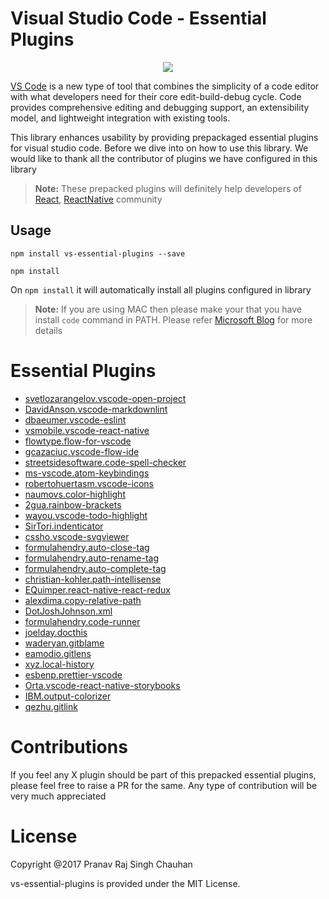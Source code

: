 # Visual Studio Code - Essential Plugins

<center><img src="https://pbs.twimg.com/profile_images/922911523328081920/jEKFRPKV_400x400.jpg" /></center>

[VS Code](https://code.visualstudio.com/) is a new type of tool that combines the simplicity of a code editor with what developers need for their core edit-build-debug cycle. Code provides comprehensive editing and debugging support, an extensibility model, and lightweight integration with existing tools.

This library enhances usability by providing prepackaged essential plugins for visual studio code. Before we dive into on how to use this library. We would like to thank all the contributor of plugins we have configured in this library

> **Note:** These prepacked plugins will definitely help developers of [React](https://github.com/facebook/react), [ReactNative](https://github.com/facebook/react-native) community



## Usage

`npm install vs-essential-plugins --save`

`npm install`

On `npm install` it will automatically install all plugins configured in library

> **Note:** If you are using MAC then please make your that you have install `code` command in PATH. Please refer [Microsoft Blog](https://code.visualstudio.com/docs/setup/mac#_launching-from-the-command-line) for more details

# Essential Plugins
- [svetlozarangelov.vscode-open-project](https://marketplace.visualstudio.com/items?itemName=svetlozarangelov.vscode-open-project)
- [DavidAnson.vscode-markdownlint](https://marketplace.visualstudio.com/items?itemName=DavidAnson.vscode-markdownlint)
- [dbaeumer.vscode-eslint](https://marketplace.visualstudio.com/items?itemName=dbaeumer.vscode-eslint)
- [vsmobile.vscode-react-native](https://marketplace.visualstudio.com/items?itemName=vsmobile.vscode-react-native)
- [flowtype.flow-for-vscode](https://marketplace.visualstudio.com/items?itemName=flowtype.flow-for-vscode)
- [gcazaciuc.vscode-flow-ide](https://marketplace.visualstudio.com/items?itemName=gcazaciuc.vscode-flow-ide)
- [streetsidesoftware.code-spell-checker](https://marketplace.visualstudio.com/items?itemName=streetsidesoftware.code-spell-checker)
- [ms-vscode.atom-keybindings](https://marketplace.visualstudio.com/items?itemName=ms-vscode.atom-keybindings)
- [robertohuertasm.vscode-icons](https://marketplace.visualstudio.com/items?itemName=robertohuertasm.vscode-icons)
- [naumovs.color-highlight](https://marketplace.visualstudio.com/items?itemName=naumovs.color-highlight)
- [2gua.rainbow-brackets](https://marketplace.visualstudio.com/items?itemName=2gua.rainbow-brackets)
- [wayou.vscode-todo-highlight](https://marketplace.visualstudio.com/items?itemName=wayou.vscode-todo-highlight)
- [SirTori.indenticator](https://marketplace.visualstudio.com/items?itemName=SirTori.indenticator)
- [cssho.vscode-svgviewer](https://marketplace.visualstudio.com/items?itemName=cssho.vscode-svgviewer)
- [formulahendry.auto-close-tag](https://marketplace.visualstudio.com/items?itemName=formulahendry.auto-close-tag)
- [formulahendry.auto-rename-tag](https://marketplace.visualstudio.com/items?itemName=formulahendry.auto-rename-tag)
- [formulahendry.auto-complete-tag](https://marketplace.visualstudio.com/items?itemName=formulahendry.auto-complete-tag)
- [christian-kohler.path-intellisense](https://marketplace.visualstudio.com/items?itemName=christian-kohler.path-intellisense)
- [EQuimper.react-native-react-redux](https://marketplace.visualstudio.com/items?itemName=EQuimper.react-native-react-redux)
- [alexdima.copy-relative-path](https://marketplace.visualstudio.com/items?itemName=alexdima.copy-relative-path)
- [DotJoshJohnson.xml](https://marketplace.visualstudio.com/items?itemName=DotJoshJohnson.xml)
- [formulahendry.code-runner](https://marketplace.visualstudio.com/items?itemName=formulahendry.code-runner)
- [joelday.docthis](https://marketplace.visualstudio.com/items?itemName=joelday.docthis)
- [waderyan.gitblame](https://marketplace.visualstudio.com/items?itemName=waderyan.gitblame)
- [eamodio.gitlens](https://marketplace.visualstudio.com/items?itemName=eamodio.gitlens)
- [xyz.local-history](https://marketplace.visualstudio.com/items?itemName=xyz.local-history)
- [esbenp.prettier-vscode](https://marketplace.visualstudio.com/items?itemName=esbenp.prettier-vscode)
- [Orta.vscode-react-native-storybooks](https://marketplace.visualstudio.com/items?itemName=Orta.vscode-react-native-storybooks)
- [IBM.output-colorizer](https://marketplace.visualstudio.com/items?itemName=IBM.output-colorizer)
- [qezhu.gitlink](https://marketplace.visualstudio.com/items?itemName=qezhu.gitlink)


# Contributions
If you feel any X plugin should be part of this prepacked essential plugins, please feel free to raise a PR for the same. Any type of contribution will be very much appreciated

# License
Copyright @2017 Pranav Raj Singh Chauhan

vs-essential-plugins is provided under the MIT License.